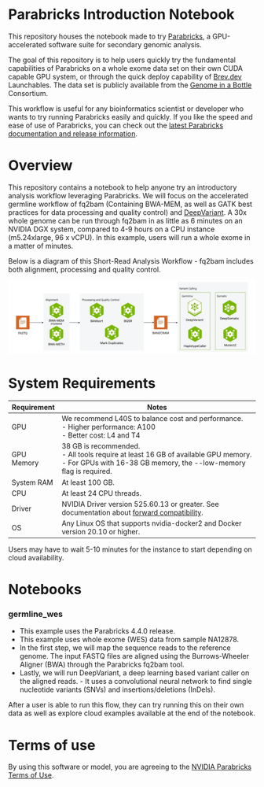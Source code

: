 # Parabricks Introduction Notebook 

This repository houses the notebook made to try [Parabricks](https://docs.nvidia.com/clara/parabricks/latest/index.html), a GPU-accelerated software suite for secondary genomic analysis.

The goal of this repository is to help users quickly try the fundamental capabilities of Parabricks on a whole exome data set on their own CUDA capable GPU system, or through the quick deploy capability of [Brev.dev](https://developer.nvidia.com/brev) Launchables. The data set is publicly available from the [Genome in a Bottle](https://www.nist.gov/programs-projects/genome-bottle) Consortium.

This workflow is useful for any bioinformatics scientist or developer who wants to try running Parabricks easily and quickly. If you like the speed and ease of use of Parabricks, you can check out the [latest Parabricks documentation and release information](https://docs.nvidia.com/clara/parabricks/latest/index.html).

# Overview
This repository contains a notebook to help anyone try an introductory analysis workflow leveraging Parabricks. We will focus on the accelerated germline workflow of fq2bam (Containing BWA-MEM, as well as GATK best practices for data processing and quality control) and [DeepVariant](https://github.com/google/deepvariant). A 30x whole genome can be run through fq2bam in as little as 6 minutes on an NVIDIA DGX system, compared to 4-9 hours on a CPU instance (m5.24xlarge, 96 x vCPU). In this example, users will run a whole exome in a matter of minutes.

Below is a diagram of this Short-Read Analysis Workflow - fq2bam includes both alignment, processing and quality control.

![layout architecture](./images/pbworkflow.png)


# System Requirements


| Requirement | Notes |
| -------- | ------- |
| GPU  | We recommend L40S to balance cost and performance.  <br> - Higher performance: A100 <br> - Better cost: L4 and T4 <br>|
| GPU Memory | 38 GB is recommended. <br> - All tools require at least 16 GB of available GPU memory. <br> - For GPUs with 16-38 GB memory, the --low-memory flag is required. |
| System RAM | At least 100 GB. |
| CPU | At least 24 CPU threads. |
| Driver | NVIDIA Driver version 525.60.13 or greater. See documentation about [forward compatibility](https://docs.nvidia.com/deploy/cuda-compatibility/#forward-compatibility). |
| OS | Any Linux OS that supports nvidia-docker2 and Docker version 20.10 or higher. |

Users may have to wait 5-10 minutes for the instance to start depending on cloud availability. 

# Notebooks

### **germline_wes**

- This example uses the Parabricks 4.4.0 release.
- This example uses whole exome (WES) data from sample NA12878. 
- In the first step, we will map the sequence reads to the reference genome. The input FASTQ files are aligned using the Burrows-Wheeler Aligner (BWA) through the Parabricks fq2bam tool. 
- Lastly, we will run DeepVariant, a deep learning based variant caller on the aligned reads. - It uses a convolutional neural network to find single nucleotide variants (SNVs) and insertions/deletions (InDels).

After a user is able to run this flow, they can try running this on their own data as well as explore cloud examples available at the end of the notebook.

# Terms of use
By using this software or model, you are agreeing to the [NVIDIA Parabricks Terms of Use](https://docs.nvidia.com/clara/parabricks/latest/documentation/eula.html).
